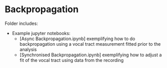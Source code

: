 # Backpropagation

Folder includes:

* Example jupyter notebooks:
  * [Async Backpropagation.ipynb] exemplifying how to do backpropagation using a vocal tract measurement fitted prior to the analysis
  * [Synchronised Backpropagation.ipynb] exemplifying how to adjust a fit of the vocal tract using data from the recording
